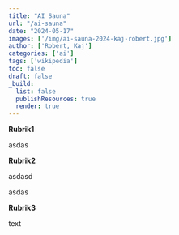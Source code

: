 ```yaml
---
title: "AI Sauna"
url: "/ai-sauna"
date: "2024-05-17"
images: ['/img/ai-sauna-2024-kaj-robert.jpg']
author: ['Robert, Kaj']
categories: ['ai']
tags: ['wikipedia']
toc: false
draft: false
_build:
  list: false
  publishResources: true
  render: true
---
```


**Rubrik1**

asdas

**Rubrik2**

asdasd

asdas

**Rubrik3**

text
